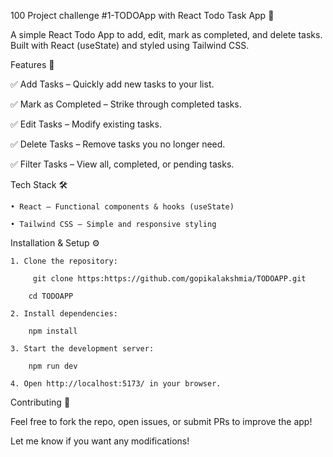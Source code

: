 100 Project challenge #1-TODOApp with React
Todo Task App 📝

A simple React Todo App to add, edit, mark as completed, and delete tasks. Built with React (useState) and styled using Tailwind CSS.

Features 🚀

✅ Add Tasks – Quickly add new tasks to your list.

✅ Mark as Completed – Strike through completed tasks.

✅ Edit Tasks – Modify existing tasks.

✅ Delete Tasks – Remove tasks you no longer need.

✅ Filter Tasks – View all, completed, or pending tasks.


Tech Stack 🛠

	• React – Functional components & hooks (useState)

	• Tailwind CSS – Simple and responsive styling

Installation & Setup ⚙️

	1. Clone the repository:

  		 git clone https:https://github.com/gopikalakshmia/TODOAPP.git

   		cd TODOAPP

	2. Install dependencies:
   
   		npm install

	3. Start the development server:
   
   		npm run dev

	4. Open http://localhost:5173/ in your browser.


Contributing 🤝

Feel free to fork the repo, open issues, or submit PRs to improve the app!

Let me know if you want any modifications!

